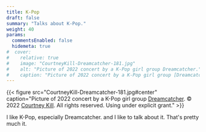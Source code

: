 ```yaml
---
title: K-Pop
draft: false
summary: "Talks about K-Pop."
weight: 40
params:
  commentsEnabled: false
  hidemeta: true
#  cover:
#    relative: true
#    image: "CourtneyKill-Dreamcatcher-181.jpg"
#    alt: "Picture of 2022 concert by a K-Pop girl group Dreamcatcher."
#    caption: "Picture of 2022 concert by a K-Pop girl group [Dreamcatcher](https://en.wikipedia.org/wiki/Dreamcatcher_(group)). &copy; 2022 [Courtney Kill](https://www.courtneykill.com). All rights reserved. Using under explicit grant."
---
```

{{< figure src="CourtneyKill-Dreamcatcher-181.jpg#center" caption="Picture of 2022 concert by a K-Pop girl group [Dreamcatcher](https://en.wikipedia.org/wiki/Dreamcatcher_(group)). &copy; 2022 [Courtney Kill](https://www.courtneykill.com). All rights reserved. Using under explicit grant." >}}

I like K-Pop, especially Dreamcatcher. and I like to talk about it. That's pretty much it.
